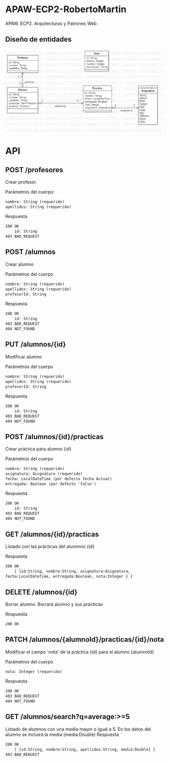 # APAW-ECP2-RobertoMartin
APAW. ECP2. Arquitecturas y Patrones Web

## Diseño de entidades
![alt text](https://raw.githubusercontent.com/robertome/APAW-ECP2-RobertoMartin/develop/docs/APAW.ECP2.Entidades.png)


# API
## POST /profesores
Crear profesor.

Parámetros del cuerpo:

    nombre: String (requerido)
    apellidos: String (requerido)

Respuesta

    200 OK
        id: String
    403 BAD_REQUEST

## POST /alumnos
Crear alumno

Parámetros del cuerpo

    nombre: String (requerido)
    apellidos: String (requerido)
    profesorId: String

Respuesta

    200 OK
        id: String
    403 BAD_REQUEST
    404 NOT_FOUND

## PUT /alumnos/\{id\}
Modificar alumno

Parámetros del cuerpo

    nombre: String (requerido)
    apellidos: String (requerido)
    profesorId: String

Respuesta

    200 OK
        id: String
    403 BAD_REQUEST
    404 NOT_FOUND

## POST /alumnos/\{id\}/practicas
Crear práctica para alumno \{id\}

Parámetros del cuerpo

    nombre: String (requerido)
    asignatura: Asignatura (requerido)
    fecha: LocalDateTime (por defecto fecha Actual)
    entregada: Boolean (por defecto 'false')

Respuesta

    200 OK
        id: String
    403 BAD_REQUEST
    404 NOT_FOUND


## GET /alumnos/\{id\}/practicas
Listado con las prácticas del alummno \{id\}

Respuesta

    200 OK
        [ {id:String, nombre:String, asignatura:Asignatura, fecha:LocalDateTime, entregada:Boolean, nota:Integer } ]

## DELETE /alumnos/\{id\}
Borrar alumno. Borrará alumno y sus prácticas

Respuesta

    200 OK

## PATCH /alumnos/\{alumnoId\}/practicas/\{id\}/nota
Modificar el campo 'nota' de la práctica \{id\} para el alumno \{alumnoId\}

Parámetros del cuerpo

    nota: Integer (requerido)

Respuesta

    200 OK
    403 BAD_REQUEST
    404 NOT_FOUND

## GET /alumnos/search?q=average:>=5
Listado de alumnos con una media mayor o igual a 5.
En los datos del alumno se incluirá la media (media:Double)
Respuesta

    200 OK
        [ {id:String, nombre:String, apellidos:String, media:Double} ]
    403 BAD_REQUEST	

